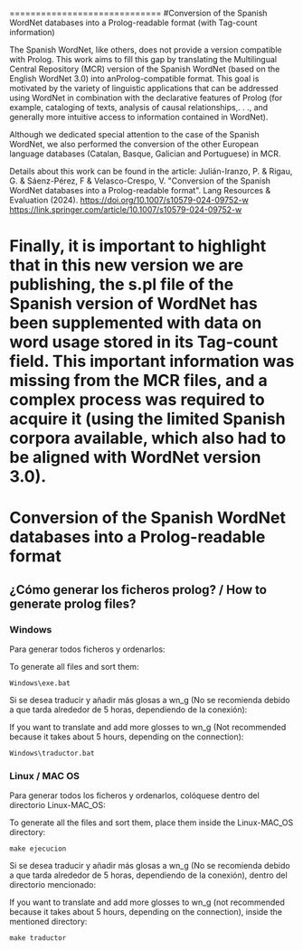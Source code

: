 =============================
#Conversion of the Spanish WordNet databases into a Prolog-readable format (with Tag-count information)

The Spanish WordNet, like others, does not provide a version compatible with Prolog. This work aims to fill this gap by translating the Multilingual Central Repository (MCR) version of the Spanish WordNet (based on the English WordNet 3.0) into anProlog-compatible format. This goal is motivated by the variety of linguistic applications that can be addressed using WordNet in combination with the declarative features of Prolog (for example, cataloging of texts, analysis of causal relationships,. . ., and generally more intuitive access to information contained in WordNet).

Although we dedicated special attention to the case of the Spanish WordNet, we also performed the conversion of the other European language databases (Catalan, Basque, Galician and Portuguese) in MCR.

Details about this work can be found in the article:
Julián-Iranzo, P. & Rigau, G. & Sáenz-Pérez, F & Velasco-Crespo, V. "Conversion of the Spanish WordNet databases into a Prolog-readable format". Lang Resources & Evaluation (2024). 
https://doi.org/10.1007/s10579-024-09752-w
https://link.springer.com/article/10.1007/s10579-024-09752-w

Finally, it is important to highlight that in this new version we are publishing, the s.pl file of the Spanish version of WordNet has been supplemented with data on word usage stored in its Tag-count field. This important information was missing from the MCR files, and a complex process was required to acquire it (using the limited Spanish corpora available, which also had to be aligned with WordNet version 3.0).
=============================

# Conversion of the Spanish WordNet databases into a Prolog-readable format

## ¿Cómo generar los ficheros prolog? / How to generate prolog files?

### Windows

Para generar todos ficheros y ordenarlos:

To generate all files and sort them:

    Windows\exe.bat

Si se desea traducir y añadir más glosas a wn_g (No se recomienda debido a que tarda alrededor de 5 horas, dependiendo de la conexión):

If you want to translate and add more glosses to wn_g (Not recommended because it takes about 5 hours, depending on the connection):

    Windows\traductor.bat
    
### Linux / MAC OS

Para generar todos los ficheros y ordenarlos, colóquese dentro del directorio Linux-MAC_OS:

To generate all the files and sort them, place them inside the Linux-MAC_OS directory:

    make ejecucion

Si se desea traducir y añadir más glosas a wn_g (No se recomienda debido a que tarda alrededor de 5 horas, dependiendo de la conexión), dentro del directorio mencionado:

If you want to translate and add more glosses to wn_g (not recommended because it takes about 5 hours, depending on the connection), inside the mentioned directory:    

    make traductor